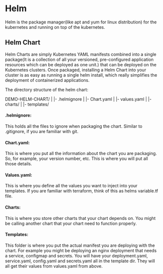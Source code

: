 # Helm
Helm is the package manager(like apt and yum for linux distribution) for the kubernetes and running on top of the kubernetes.  

## Helm Chart
Helm Charts are simply Kubernetes YAML manifests combined into a single package(It is a collection of all your versioned, pre-configured application resources which can be deployed as one unit.) that can be deployed on the Kubernetes clusters. Once packaged, installing a Helm Chart into your cluster is as easy as running a single helm install, which really simplifies the deployment of containerized applications.  

The directory structure of the helm chart:

DEMO-HELM-CHART/
|
|- .helmignore 
| 
|- Chart.yaml 
| 
|- values.yaml 
| 
|- charts/ 
|
|- templates/

#### .helmignore:  
This holds all the files to ignore when packaging the chart. Similar to .gitignore, if you are familiar with git.  

#### Chart.yaml:  
This is where you put all the information about the chart you are packaging. So, for example, your version number, etc. This is where you will put all those details.  

#### Values.yaml: 
This is where you define all the values you want to inject into your templates. If you are familiar with terraform, think of this as helms variable.tf file.  
#### Charts: 
This is where you store other charts that your chart depends on. You might be calling another chart that your chart need to function properly.  
#### Templates: 
This folder is where you put the actual manifest you are deploying with the chart. For example you might be deploying an nginx deployment that needs a service, configmap and secrets. You will have your deployment.yaml, service.yaml, config.yaml and secrets.yaml all in the template dir. They will all get their values from values.yaml from above.
